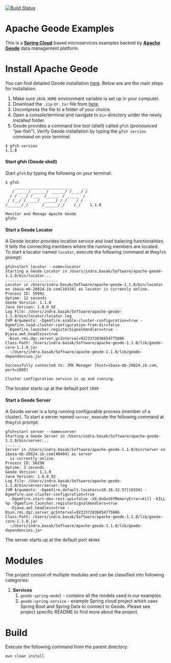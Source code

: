 [![Build Status][travis-badge]][travis-badge-url]

Apache Geode Examples
=========================================
This is a [**Spring Cloud**](http://projects.spring.io/spring-cloud/) based microservices examples backed by
[**Apache Geode**](http://geode.apache.org/) data management platform.
 
# Install Apache Geode
You can find detailed Geode installation [here](http://geode.apache.org/docs/guide/11/getting_started/installation/install_standalone.html#concept_0129F6A1D0EB42C4A3D24861AF2C5425).
Below are are the main steps for installation.

1. Make sure `JAVA_HOME` environment variable ia set up in your computer.
2. Download the `.zip` or `.tar` file from [here](http://geode.apache.org/releases/).
3. Uncompress the file to a folder of your choice.
4. Open a console/terminal and navigate to `bin` directory under the newly installed folder.
5. Geode provides a command line tool (shell) called `gfsh` (pronounced “jee-fish”). 
Verify Geode installation by typing the `gfsh version` command on your terminal:
```
$ gfsh version
1.1.0
```

#### Start gfsh (Geode shell)
Start `gfsh` by typing the following on your terminal:
```
$ gfsh
    _________________________     __
   / _____/ ______/ ______/ /____/ /
  / /  __/ /___  /_____  / _____  / 
 / /__/ / ____/  _____/ / /    / /  
/______/_/      /______/_/    /_/    1.1.0

Monitor and Manage Apache Geode
gfsh>
```

#### Start a Geode Locator
A Geode locator provides location service and load balacing functionalities. It tells the connecting members where 
the running members are located.  
To start a locator named `locator`, execute the following command at the`gfsh` prompt: 
```
gfsh>start locator --name=locator
Starting a Geode Locator in /Users/indra.basak/Software/apache-geode-1.1.0/bin/locator...
.......................
Locator in /Users/indra.basak/Software/apache-geode-1.1.0/bin/locator on ibasa-mb-20824.ib.com[10334] as locator is currently online.
Process ID: 55991
Uptime: 12 seconds
Geode Version: 1.1.0
Java Version: 1.8.0_92
Log File: /Users/indra.basak/Software/apache-geode-1.1.0/bin/locator/locator.log
JVM Arguments: -Dgemfire.enable-cluster-configuration=true -Dgemfire.load-cluster-configuration-from-dir=false 
 -Dgemfire.launcher.registerSignalHandlers=true -Djava.awt.headless=true 
 -Dsun.rmi.dgc.server.gcInterval=9223372036854775806
Class-Path: /Users/indra.basak/Software/apache-geode-1.1.0/lib/geode-core-1.1.0.jar
  :/Users/indra.basak/Software/apache-geode-1.1.0/lib/geode-dependencies.jar

Successfully connected to: JMX Manager [host=ibasa-mb-20824.ib.com, port=1099]

Cluster configuration service is up and running.
```
The locator starts up at the default port `1099`

#### Start a Geode Server
A Geode server is a long running configurable process (member of a cluster).
To start a server named `server`, execute the following command at the`gfsh` prompt: 
```
gfsh>start server --name=server
Starting a Geode Server in /Users/indra.basak/Software/apache-geode-1.1.0/bin/server...
.......
Server in /Users/indra.basak/Software/apache-geode-1.1.0/bin/server on ibasa-mb-20824.ib.com[40404] as server 
  is currently online.
Process ID: 56298
Uptime: 3 seconds
Geode Version: 1.1.0
Java Version: 1.8.0_92
Log File: /Users/indra.basak/Software/apache-geode-1.1.0/bin/server/server.log
JVM Arguments: -Dgemfire.default.locators=10.16.32.57[10334] -Dgemfire.use-cluster-configuration=true 
  -Dgemfire.start-dev-rest-api=false -XX:OnOutOfMemoryError=kill -KILL %p -Dgemfire.launcher.registerSignalHandlers=true 
  -Djava.awt.headless=true -Dsun.rmi.dgc.server.gcInterval=9223372036854775806
Class-Path: /Users/indra.basak/Software/apache-geode-1.1.0/lib/geode-core-1.1.0.jar
  :/Users/indra.basak/Software/apache-geode-1.1.0/lib/geode-dependencies.jar
```
The server starts up at the default port `40404`


# Modules
The project consist of multiple modules and can be classified into following categories:

1. **Services**
    1. `geode-spring-model` - contains all the models used in our examples
    2. `geode-spring-service` - example Spring cloud project which uses Spring Boot and Spring Data to connect to Geode. 
    Please see project specific README to find more about the project.


# Build
Execute the following command from the parent directory:
```
mvn clean install
```

[travis-badge]: https://travis-ci.org/indrabasak/geode-examples.svg?branch=master
[travis-badge-url]: https://travis-ci.org/indrabasak/geode-examples
